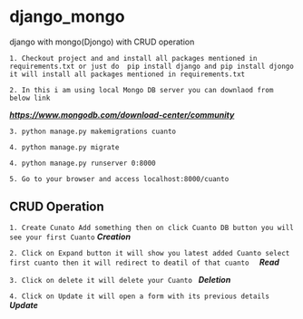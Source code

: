 # django_mongo
django with mongo(Djongo) with CRUD operation

`1. Checkout project and and install all packages mentioned in requirements.txt or just do 
pip install django and pip install djongo it will install all packages mentioned in requirements.txt`

`2. In this i am using local Mongo DB server you can downlaod from below link` 

**_https://www.mongodb.com/download-center/community_**

`3. python manage.py makemigrations cuanto`

`4. python manage.py migrate `

`4. python manage.py runserver 0:8000 `

`5. Go to your browser and access localhost:8000/cuanto `

## CRUD Operation

`1. Create Cunato Add something then on click Cuanto DB button you will see your first Cuanto`  **_Creation_**

`2. Click on Expand button it will show you latest added Cuanto select first cuanto then it will redirect to deatil of that cuanto  ` **_Read_**

`3. Click on delete it will delete your Cuanto ` **_Deletion_**

`4. Click on Update it will open a form with its previous details `  **_Update_**



